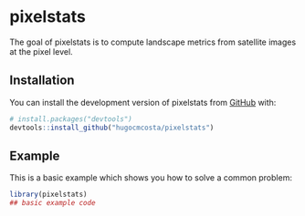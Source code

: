 
# pixelstats

<!-- badges: start -->
<!-- badges: end -->

The goal of pixelstats is to compute landscape metrics from satellite images at the pixel level.

## Installation

You can install the development version of pixelstats from [GitHub](https://github.com/) with:

``` r
# install.packages("devtools")
devtools::install_github("hugocmcosta/pixelstats")
```

## Example

This is a basic example which shows you how to solve a common problem:

``` r
library(pixelstats)
## basic example code
```

